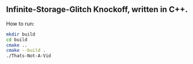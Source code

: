 ## Infinite-Storage-Glitch Knockoff, written in C++.

How to run:
```bash
mkdir build
cd build
cmake ..
cmake --build .
./Thats-Not-A-Vid
```